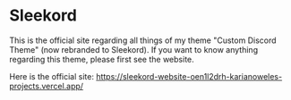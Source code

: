 # Sleekord

This is the official site regarding all things of my theme "Custom Discord Theme" (now rebranded to Sleekord). If you want to know anything regarding this theme, please first see the website.

Here is the official site: https://sleekord-website-oen1l2drh-karianoweles-projects.vercel.app/

